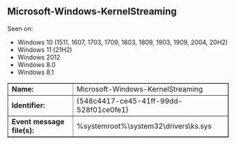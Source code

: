 ## Microsoft-Windows-KernelStreaming

Seen on:
* Windows 10 (1511, 1607, 1703, 1709, 1803, 1809, 1903, 1909, 2004, 20H2)
* Windows 11 (21H2)
* Windows 2012
* Windows 8.0
* Windows 8.1

<table border="1" class="docutils">
  <tbody>
    <tr>
      <td><b>Name:</b></td>
      <td>Microsoft-Windows-KernelStreaming</td>
    </tr>
    <tr>
      <td><b>Identifier:</b></td>
      <td>{548c4417-ce45-41ff-99dd-528f01ce0fe1}</td>
    </tr>
    <tr>
      <td><b>Event message file(s):</b></td>
      <td>%systemroot%\system32\drivers\ks.sys</td>
    </tr>
  </tbody>
</table>

&nbsp;

